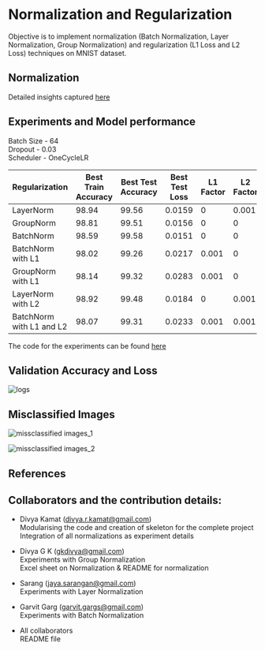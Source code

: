 # Normalization and Regularization

Objective is to implement normalization (Batch Normalization, Layer Normalization, Group Normalization) and regularization (L1 Loss and L2 Loss) techniques on MNIST dataset.

## Normalization  

Detailed insights captured [here](https://github.com/gkdivya/EVA/tree/main/6_BatchNormalization_Regularization/Normalization)



## Experiments and Model performance

Batch Size - 64 <br>
Dropout   - 0.03 <br>
Scheduler - OneCycleLR <br>

|Regularization|	Best Train Accuracy	| Best Test Accuracy |	Best Test Loss| L1 Factor | L2 Factor|
|------------|-----------------|-------------|----------|---|---|
|LayerNorm|98.94|99.56|0.0159|0|0.001
|GroupNorm|98.81|99.51|0.0156|0|0
|BatchNorm|98.59|99.58|0.0151|0|0
|BatchNorm with L1 |98.02|99.26|0.0217|0.001|0
|GroupNorm with L1|98.14|99.32|0.0283|0.001|0
|LayerNorm with L2|98.92|99.48|0.0184|0|0.001
|BatchNorm with L1 and L2|98.07|99.31|0.0233|0.001|0.001

The code for the experiments can be found [here](https://github.com/gkdivya/EVA/tree/main/6_BatchNormalization_Regularization/Experiments)


## Validation Accuracy and Loss  

![logs](https://user-images.githubusercontent.com/42609155/121720624-f2dde900-cb00-11eb-913b-24bc7614d6c4.png)


## Misclassified Images

![missclassified images_1](https://user-images.githubusercontent.com/42609155/121721901-63d1d080-cb02-11eb-8610-6c0f0fe4c23c.png)

![missclassified images_2](https://user-images.githubusercontent.com/42609155/121722837-74cf1180-cb03-11eb-8edc-0fcc995fc52e.png)

## References


## Collaborators and the contribution details:

- Divya Kamat (divya.r.kamat@gmail.com)</br>
   Modularising the code and creation of skeleton for the complete project </br>
   Integration of all normalizations as experiment details </br>

- Divya G K (gkdivya@gmail.com)</br>
   Experiments with Group Normalization </br>
   Excel sheet on Normalization & README for normalization</br>

- Sarang (jaya.sarangan@gmail.com)</br>
   Experiments with Layer Normalization </br>

- Garvit Garg (garvit.gargs@gmail.com)</br>
   Experiments with Batch Normalization </br>
   
- All collaborators</br>
   README file </br>
